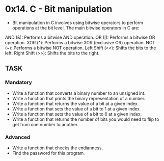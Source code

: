 # 0x14. C - Bit manipulation

- Bit manipulation in C involves using bitwise operators to perform operations at the bit level. The main bitwise operators in C are:

AND (&): Performs a bitwise AND operation.
OR (|): Performs a bitwise OR operation.
XOR (^): Performs a bitwise XOR (exclusive OR) operation.
NOT (~): Performs a bitwise NOT operation.
Left Shift (<<): Shifts the bits to the left.
Right Shift (>>): Shifts the bits to the right.

## TASK
### Mandatory
- Write a function that converts a binary number to an unsigned int.
- Write a function that prints the binary representation of a number.
- Write a function that returns the value of a bit at a given index.
- Write a function that sets the value of a bit to 1 at a given index.
- Write a function that sets the value of a bit to 0 at a given index.
- Write a function that returns the number of bits you would need to flip to get from one number to another.
### Advanced 
- Write a function that checks the endianness.
- Find the password for this program.


